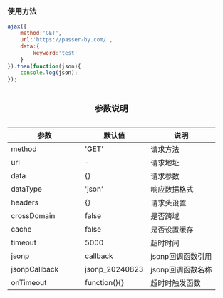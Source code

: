 ### 使用方法
```javascript
ajax({
    method:'GET',
    url:'https://passer-by.com/',
    data:{
        keyword:'test'
    }
}).then(function(json){
    console.log(json);
});
```

<table width="100%">
<caption><h3>参数说明</h3></caption>
<thead>
    <tr>
	<th width="150">参数</th>
	<th width="120">默认值</th>
	<th>说明</th>
    </tr>
</thead>
<tbody>
    <tr>
	<td>method</td>
	<td>'GET'</td>
	<td>请求方法</td>
    </tr>
    <tr>
	<td>url</td>
	<td>-</td>
	<td>请求地址</td>
    </tr>
    <tr>
	<td>data</td>
	<td>{}</td>
	<td>请求参数</td>
    </tr>
    <tr>
	<td>dataType</td>
	<td>'json'</td>
	<td>响应数据格式</td>
    </tr>
    <tr>
	<td>headers</td>
	<td>{}</td>
	<td>请求头设置</td>
    </tr>
    <tr>
	<td>crossDomain</td>
	<td>false</td>
	<td>是否跨域</td>
    </tr>
    <tr>
	<td>cache</td>
	<td>false</td>
	<td>是否设置缓存</td>
    </tr>
    <tr>
	<td>timeout</td>
	<td>5000</td>
	<td>超时时间</td>
    </tr>
    <tr>
	<td>jsonp</td>
	<td>callback</td>
	<td>jsonp回调函数引用</td>
    </tr>
    <tr>
	<td>jsonpCallback</td>
	<td>jsonp_20240823</td>
	<td>jsonp回调函数名称</td>
    </tr>
    <tr>
	<td>onTimeout</td>
	<td>function(){}</td>
	<td>超时时触发函数</td>
    </tr>
</tbody>
</table>
